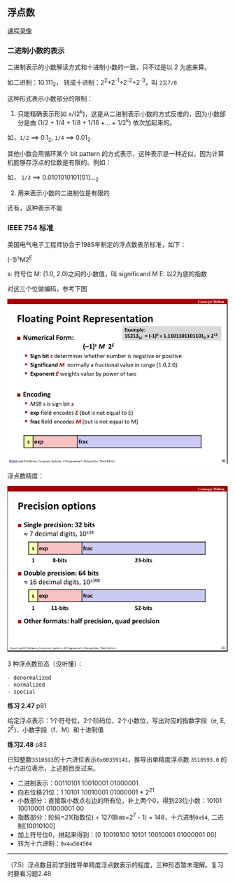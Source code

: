 ## 浮点数

[课程录像](https://scs.hosted.panopto.com/Panopto/Pages/Viewer.aspx?id=8dd08ed5-7688-4b34-937f-201b909f61c7)

### 二进制小数的表示

二进制表示的小数解读方式和十进制小数的一致，只不过是以 2 为底来算。

如二进制：10.111<sub>2</sub>， 转成十进制：2<sup>2</sup>+2<sup>-1</sup>+2<sup>-2</sup>+2<sup>-3</sup>，叫 `2又7/8`

这种形式表示小数部分的限制：

1. 只能精确表示形如 x/(2<sup>k</sup>)，这是从二进制表示小数的方式反推的，因为小数部分是由 (1/2 + 1/4 + 1/8 + 1/16 +... + 1/2<sup>k</sup>) 依次加起来的。

如，`1/2` ==> 0.1<sub>2</sub>, `1/4` ==> 0.01<sub>2</sub>

其他小数会用循环某个 bit pattern 的方式表示，这种表示是一种近似，因为计算机能够存浮点的位数是有限的。例如：

如， `1/3` ==> 0.0101010101[01]...<sub>2</sub>

2. 用来表示小数的二进制位是有限的

还有，这种表示不能

### IEEE 754 标准

美国电气电子工程师协会于1985年制定的浮点数表示标准，如下：

(-1)<sup>s</sup>M2<sup>E</sup>

s: 符号位
M: [1.0, 2.0)之间的小数值，叫 significand M
E: 以2为底的指数

对这三个位做编码，参考下图

![floating-point-representation](./images/floating-point-representation.png)

浮点数精度：

![precision-options](./images/precision-options.png)


3 种浮点数形态（没听懂）：

	- denormalized
	- normalized
	- special

**练习 2.47** p81

给定浮点表示：1个符号位，2个阶码位，2个小数位，写出对应的指数字段（e, E, 2<sup>E</sup>)、小数字段（f、M）和十进制值

**练习2.48** p83

已知整数`3510593`的十六进位表示`0x00359141`，推导出单精度浮点数 `3510593.0` 的十六进位表示，上述题目反过来。

- 二进制表示：00110101 10010001 01000001
- 向右位移21位：1.10101 10010001 01000001 * 2<sup>21</sup>
- 小数部分：直接取小数点右边的所有位，补上两个0，得到23位小数：10101 10010001 01000001 00
- 指数部分：阶码=21(指数位) + 127(Bias=2<sup>7</sup> - 1) = 148，十六进制`0x94`, 二进制[10010100]
- 加上符号位0，拼起来得到：[0 10010100 10101 10010001 01000001 00]
- 转为十六进制：`0x4a564504`

---

（7.5）浮点数目前学到推导单精度浮点数表示的程度，三种形态暂未理解。复习时要看习题2.48






